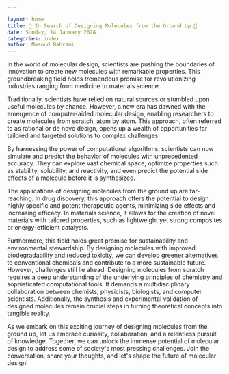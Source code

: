 ```yaml
---

layout: home
title: 🔬 In Search of Designing Molecules from the Ground Up 🔬
date: Sunday, 14 January 2024
categories: index
author: Masoud Bahrami
---
```



In the world of molecular design, scientists are pushing the boundaries of innovation to create new molecules with remarkable properties. This groundbreaking field holds tremendous promise for revolutionizing industries ranging from medicine to materials science.

Traditionally, scientists have relied on natural sources or stumbled upon useful molecules by chance. However, a new era has dawned with the emergence of computer-aided molecular design, enabling researchers to create molecules from scratch, atom by atom. This approach, often referred to as rational or de novo design, opens up a wealth of opportunities for tailored and targeted solutions to complex challenges.

By harnessing the power of computational algorithms, scientists can now simulate and predict the behavior of molecules with unprecedented accuracy. They can explore vast chemical space, optimize properties such as stability, solubility, and reactivity, and even predict the potential side effects of a molecule before it is synthesized.

The applications of designing molecules from the ground up are far-reaching. In drug discovery, this approach offers the potential to design highly specific and potent therapeutic agents, minimizing side effects and increasing efficacy. In materials science, it allows for the creation of novel materials with tailored properties, such as lightweight yet strong composites or energy-efficient catalysts.

Furthermore, this field holds great promise for sustainability and environmental stewardship. By designing molecules with improved biodegradability and reduced toxicity, we can develop greener alternatives to conventional chemicals and contribute to a more sustainable future.
However, challenges still lie ahead. Designing molecules from scratch requires a deep understanding of the underlying principles of chemistry and sophisticated computational tools. It demands a multidisciplinary collaboration between chemists, physicists, biologists, and computer scientists. Additionally, the synthesis and experimental validation of designed molecules remain crucial steps in turning theoretical concepts into tangible reality.

As we embark on this exciting journey of designing molecules from the ground up, let us embrace curiosity, collaboration, and a relentless pursuit of knowledge. Together, we can unlock the immense potential of molecular design to address some of society's most pressing challenges.
Join the conversation, share your thoughts, and let's shape the future of molecular design!

